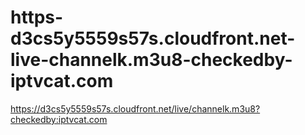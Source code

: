 # https-d3cs5y5559s57s.cloudfront.net-live-channelk.m3u8-checkedby-iptvcat.com
https://d3cs5y5559s57s.cloudfront.net/live/channelk.m3u8?checkedby:iptvcat.com
